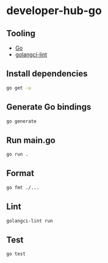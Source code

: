 # developer-hub-go

## Tooling

- [Go](https://go.dev/doc/install)
- [golangci-lint](https://golangci-lint.run/welcome/install/)

## Install dependencies

```bash
go get -u
```

## Generate Go bindings

```bash
go generate
```

## Run main.go

```bash
go run .
```

## Format

```bash
go fmt ./...
```

## Lint

```bash
golangci-lint run
```

## Test

```bash
go test
```
